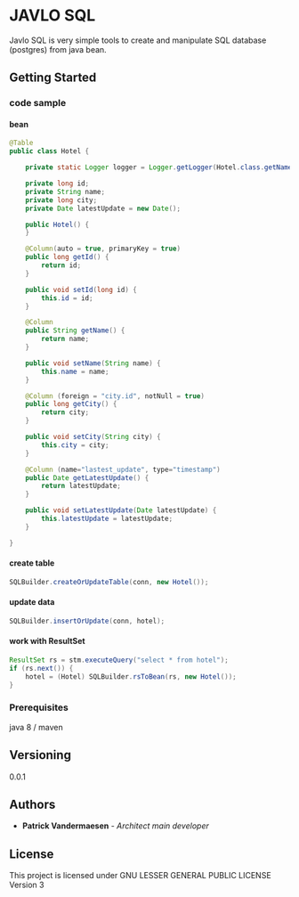 
JAVLO SQL
=========

Javlo SQL is very simple tools to create and manipulate SQL database (postgres) from java bean.

## Getting Started

### code sample

#### bean
```java
@Table
public class Hotel {

	private static Logger logger = Logger.getLogger(Hotel.class.getName());

	private long id;
	private String name;
	private long city;
	private Date latestUpdate = new Date();

	public Hotel() {
	}

	@Column(auto = true, primaryKey = true)
	public long getId() {
		return id;
	}

	public void setId(long id) {
		this.id = id;
	}

	@Column
	public String getName() {
		return name;
	}

	public void setName(String name) {
		this.name = name;
	}

	@Column (foreign = "city.id", notNull = true)	
	public long getCity() {
		return city;
	}

	public void setCity(String city) {
		this.city = city;
	}

	@Column (name="lastest_update", type="timestamp")
	public Date getLatestUpdate() {
		return latestUpdate;
	}

	public void setLatestUpdate(Date latestUpdate) {
		this.latestUpdate = latestUpdate;
	}

}
```

#### create table
```java
SQLBuilder.createOrUpdateTable(conn, new Hotel());
```

#### update data
```java
SQLBuilder.insertOrUpdate(conn, hotel);
```

#### work with ResultSet
```java
ResultSet rs = stm.executeQuery("select * from hotel");
if (rs.next()) {
	hotel = (Hotel) SQLBuilder.rsToBean(rs, new Hotel());
}
```


### Prerequisites

java 8 / maven

## Versioning

0.0.1

## Authors

* **Patrick Vandermaesen** - *Architect main developer*

## License

This project is licensed under GNU LESSER GENERAL PUBLIC LICENSE Version 3
